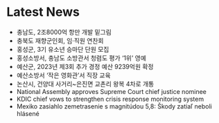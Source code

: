 # Latest News
-  충남도, 2조8000억 항만 개발 밑그림
-  충북도 재향군인회, 임·직원 연찬회
-  홍성군, 3기 유소년 승마단 단원 모집
-  홍성소방서, 충남도 소방관서 청렴도 평가 ‘1위’ 영예
-  예산군, 2023년 제3회 추가 경정 예산 9239억원 확정
-  예산소방서 ‘작은 영화관’서 직장 교육
-  논산시, 건양대 사거리~은진면 교촌리 왕복 4차로 개통
-  National Assembly approves Supreme Court chief justice nominee
-  KDIC chief vows to strengthen crisis response monitoring system
-  Mexiko zasiahlo zemetrasenie s magnitúdou 5,8: Škody zatiaľ neboli hlásené
